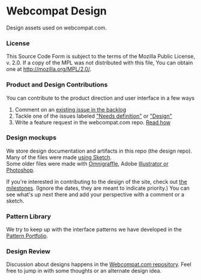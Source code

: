 # Webcompat Design

Design assets used on webcompat.com.

### License

This Source Code Form is subject to the terms of the Mozilla Public
License, v. 2.0. If a copy of the MPL was not distributed with this
file, You can obtain one at http://mozilla.org/MPL/2.0/.

### Product and Design Contributions

You can contribute to the product direction and user interface in a few ways
1) Comment on an [existing issue in the backlog](https://github.com/webcompat/webcompat.com/issues?q=is%3Aopen+is%3Aissue)
2) Tackle one of the issues labeled ["Needs definition"](https://github.com/webcompat/webcompat.com/labels/needs%20definition) or ["Design"](https://github.com/webcompat/webcompat.com/labels/design) 
3) Write a feature request in the webcompat.com repo. [Read how](https://github.com/webcompat/webcompat.com/blob/master/CONTRIBUTING.md#feature-requests)

### Design mockups

We store design documentation and artifacts in this repo (the design repo).  Many of the files were made [using Sketch](http://bohemiancoding.com/sketch/).  
Some older files were made with [Omnigraffle](https://www.omnigroup.com/omnigraffle), Adobe [Illustrator or Photoshop](https://www.adobe.com/creativecloud.html).

If you're interested in contributing to the design of the site, check out [the milestones](https://github.com/webcompat/webcompat.com/milestones).  (Ignore the dates, they are meant to indicate priority.)  You can see what's up next there and add your perspective with a comment or a sketch. 

### Pattern Library

We try to keep up with the interface patterns we have developed in the [Pattern Portfolio](http://webcompat.github.io/webcompat.com/).  

### Design Review

Discussion about designs happens in the [Webcompat.com repository](https://github.com/webcompat/webcompat.com/issues).  Feel free to jump in with some thoughts or an alternate design idea.   
